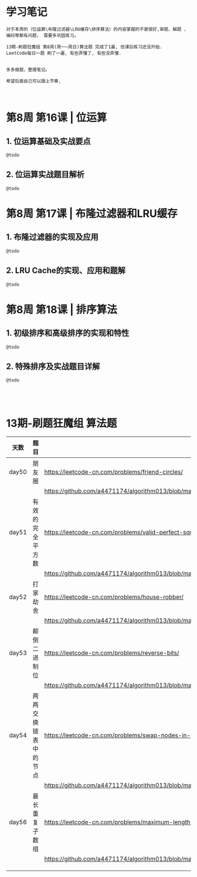 # 学习笔记
           
    对于本周的（位运算\布隆过滤器\LRU缓存\排序算法）的内容掌握的不是很好,审题、解题 、编码等都有问题， 需要多巩固练习。
    
    13期-刷题狂魔组 第8周(周一~周日)算法题 完成了1遍, 但课后练习还没开始.
    LeetCode每日一题 刷了一遍, 有些弄懂了, 有些没弄懂.


    多多做题，整理笔记。
    
    希望后面自己可以跟上节奏, 

   


​    


# 第8周 第16课 | 位运算

##   1. 位运算基础及实战要点
    @todo
##   2. 位运算实战题目解析
    @todo


# 第8周 第17课 | 布隆过滤器和LRU缓存

##   1. 布隆过滤器的实现及应用
    @todo
##   2. LRU Cache的实现、应用和题解
    @todo



# 第8周 第18课 | 排序算法

##   1. 初级排序和高级排序的实现和特性
    @todo
##   2. 特殊排序及实战题目详解
    @todo
​    
​    
# 13期-刷题狂魔组 算法题


| 天数  | 题目               | 链接                                                         | 次数 |
| ----- | ------------------ | ------------------------------------------------------------ | ---- |
| day50 | 朋友圈       | https://leetcode-cn.com/problems/friend-circles/         | 1    |
|       |                    | https://github.com/a4471174/algorithm013/blob/master/Week_08/shuati/FriendCircles.java |      |
| day51 | 有效的完全平方数 | https://leetcode-cn.com/problems/valid-perfect-square/ | 1    |
|       |                    | https://github.com/a4471174/algorithm013/blob/master/Week_08/shuati/ValidPerfectSquare.java |      |
| day52 | 打家劫舍           | https://leetcode-cn.com/problems/house-robber/          | 1    |
|       |                    | https://github.com/a4471174/algorithm013/blob/master/Week_08/shuati/HouseRobber.java |      |
| day53 | 颠倒二进制位         | https://leetcode-cn.com/problems/reverse-bits/           | 1    |
|       |                    | https://github.com/a4471174/algorithm013/blob/master/Week_08/shuati/ReverseBits.java |      |
| day54 | 两两交换链表中的节点           | https://leetcode-cn.com/problems/swap-nodes-in-pairs/                | 2    |
|       |                    | https://github.com/a4471174/algorithm013/blob/master/Week_08/shuati/SwapNodesInPairs.java |      |
| day56 | 最长重复子数组           | https://leetcode-cn.com/problems/maximum-length-of-repeated-subarray/                       | 1    |
|       |                    | https://github.com/a4471174/algorithm013/blob/master/Week_08/shuati/MaximumLengthOfRepeatedSubarray.java |      |
|       |                    |                                                              |      |
|       |                    |                                                              |      |
|       |                    |                                                              |      |

​                                         